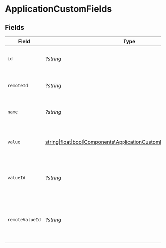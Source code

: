 # ApplicationCustomFields


## Fields

| Field                                                                                                                            | Type                                                                                                                             | Required                                                                                                                         | Description                                                                                                                      | Example                                                                                                                          |
| -------------------------------------------------------------------------------------------------------------------------------- | -------------------------------------------------------------------------------------------------------------------------------- | -------------------------------------------------------------------------------------------------------------------------------- | -------------------------------------------------------------------------------------------------------------------------------- | -------------------------------------------------------------------------------------------------------------------------------- |
| `id`                                                                                                                             | *?string*                                                                                                                        | :heavy_minus_sign:                                                                                                               | Unique identifier                                                                                                                | 8187e5da-dc77-475e-9949-af0f1fa4e4e3                                                                                             |
| `remoteId`                                                                                                                       | *?string*                                                                                                                        | :heavy_minus_sign:                                                                                                               | Provider's unique identifier                                                                                                     | 8187e5da-dc77-475e-9949-af0f1fa4e4e3                                                                                             |
| `name`                                                                                                                           | *?string*                                                                                                                        | :heavy_minus_sign:                                                                                                               | The name of the custom field.                                                                                                    | Training Completion Status                                                                                                       |
| `value`                                                                                                                          | [string\|float\|bool\|Components\ApplicationCustomFieldsValue4\|array\|null](../../Models/Components/ApplicationCustomFieldsValue.md) | :heavy_minus_sign:                                                                                                               | The value associated with the custom field.                                                                                      | Completed                                                                                                                        |
| `valueId`                                                                                                                        | *?string*                                                                                                                        | :heavy_minus_sign:                                                                                                               | The unique identifier for the value of the custom field.                                                                         | value_456                                                                                                                        |
| `remoteValueId`                                                                                                                  | *?string*                                                                                                                        | :heavy_minus_sign:                                                                                                               | Provider's unique identifier for the value of the custom field.                                                                  | e3cb75bf-aa84-466e-a6c1-b8322b257a48                                                                                             |